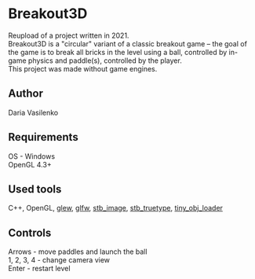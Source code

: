 # Breakout3D
Reupload of a project written in 2021.\
Breakout3D is a "circular" variant of a classic breakout game – the goal of
the game is to break all bricks in the level using a ball, controlled by in-game physics and
paddle(s), controlled by the player.\
This project was made without game engines. 

## Author
Daria Vasilenko

## Requirements
OS - Windows\
OpenGL 4.3+

## Used tools
C++, OpenGL, [glew](https://github.com/nigels-com/glew), [glfw](https://github.com/glfw/glfw), [stb_image](https://github.com/nothings/stb), [stb_truetype](https://github.com/nothings/stb), [tiny_obj_loader](https://github.com/tinyobjloader/tinyobjloader)

## Controls
Arrows - move paddles and launch the ball\
1, 2, 3, 4 - change camera view\
Enter - restart level